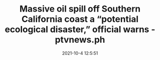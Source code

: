 ---
"title": "Massive oil spill off Southern California coast a “potential ecological disaster,” official warns - ptvnews.ph"
"date": "2021-10-4 12:5:51"
"feed_name": "GOOGLENEWSDRILLING"
"feed_website": "https://news.google.com/search?q=drilling%2Bincident&hl=en-US&gl=US&ceid=US:en"
"feed_rss": "https://news.google.com/rss/search?q=drilling%2Bincident&hl=en-US&gl=US&ceid=US:en"
"link": "https://ptvnews.ph/massive-oil-spill-off-southern-california-coast-a-potential-ecological-disaster-official-warns/"
"source": "{'href': 'https://ptvnews.ph', 'title': 'ptvnews.ph'}"
"file": "_posts/2021-1-1-d5e9eaef377e6ba071232f63b0e8e2a5baab317a.md"
"accident": "1"
"drilling": "1"
"dead": "0"
"injured": "0"
"arrested": "0"
"place": "unknown place"
"where": "unknown site"
"causes": "unknown"
"place_uri": "unknown place"
---
